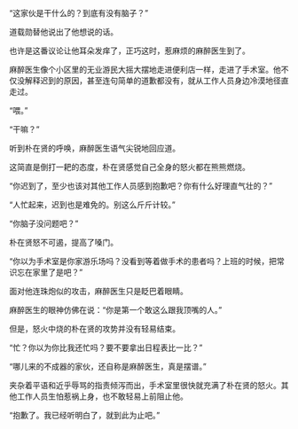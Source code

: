 “这家伙是干什么的？到底有没有脑子？”

道载勋替他说出了他想说的话。

也许是这番议论让他耳朵发痒了，正巧这时，惹麻烦的麻醉医生到了。

麻醉医生像个小区里的无业游民大摇大摆地走进便利店一样，走进了手术室。他不仅没解释迟到的原因，甚至连句简单的道歉都没有，就从工作人员身边冷漠地径直走过。

“喂。”

“干嘛？”

听到朴在贤的呼唤，麻醉医生语气尖锐地回应道。

这简直是倒打一耙的态度，朴在贤感觉自己全身的怒火都在熊熊燃烧。

“你迟到了，至少也该对其他工作人员感到抱歉吧？你有什么好理直气壮的？”

“人忙起来，迟到也是难免的。别这么斤斤计较。”

“你脑子没问题吧？”

朴在贤怒不可遏，提高了嗓门。

“你以为手术室是你家游乐场吗？没看到等着做手术的患者吗？上班的时候，把常识忘在家里了是吧？”

面对他连珠炮似的攻击，麻醉医生只是眨巴着眼睛。

麻醉医生的眼神仿佛在说：“你是第一个敢这么跟我顶嘴的人。”

但是，怒火中烧的朴在贤的攻势并没有轻易结束。

“忙？你以为你比我还忙吗？要不要拿出日程表比一比？”

“哪儿来的不成器的家伙，还自称是麻醉医生，真是摆谱。”

夹杂着平语和近乎辱骂的指责倾泻而出，手术室里很快就充满了朴在贤的怒火。其他工作人员生怕惹祸上身，也不敢轻易上前阻止他。

“抱歉了。我已经听明白了，就到此为止吧。”